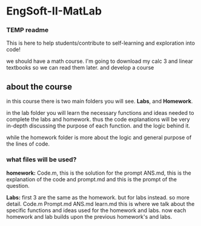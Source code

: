 # EngSoft-II-MatLab
### TEMP readme
This is here to help students/contribute to self-learning and exploration into code! 

we should have a math course. I'm going to download my calc 3 and linear textbooks so we can read them later. and develop a course

## about the course
in this course there is two main folders you will see. **Labs**, and **Homework**.

in the lab folder you will learn the necessary functions and ideas needed to complete the labs and homework. thus the code explanations will be very in-depth discussing the purpose of each function. and the logic behind it. 

while the homework folder is more about the logic and general purpose of the lines of code. 

### what files will be used?
**homework:**
Code.m, this is the solution for the prompt
ANS.md, this is the explanation of the code
and prompt.md and this is the prompt of the question. 

**Labs:** first 3 are the same as the homework. but for labs instead. so more detail. 
Code.m
Prompt.md
ANS.md
learn.md this is where we talk about the specific functions and ideas used for the homework and labs. now each homework and lab builds upon the previous homework's and labs.
